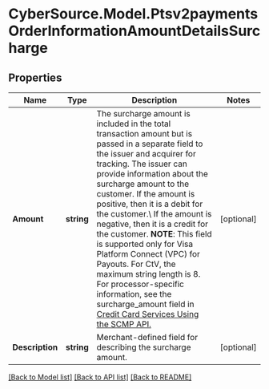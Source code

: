 # CyberSource.Model.Ptsv2paymentsOrderInformationAmountDetailsSurcharge
## Properties

Name | Type | Description | Notes
------------ | ------------- | ------------- | -------------
**Amount** | **string** | The surcharge amount is included in the total transaction amount but is passed in a separate field to the issuer and acquirer for tracking. The issuer can provide information about the surcharge amount to the customer.  If the amount is positive, then it is a debit for the customer.\\ If the amount is negative, then it is a credit for the customer.  **NOTE**: This field is supported only for Visa Platform Connect (VPC) for Payouts. For CtV, the maximum string length is 8.  For processor-specific information, see the surcharge_amount field in [Credit Card Services Using the SCMP API.](http://apps.cybersource.com/library/documentation/dev_guides/CC_Svcs_SCMP_API/html)  | [optional] 
**Description** | **string** | Merchant-defined field for describing the surcharge amount. | [optional] 

[[Back to Model list]](../README.md#documentation-for-models) [[Back to API list]](../README.md#documentation-for-api-endpoints) [[Back to README]](../README.md)

